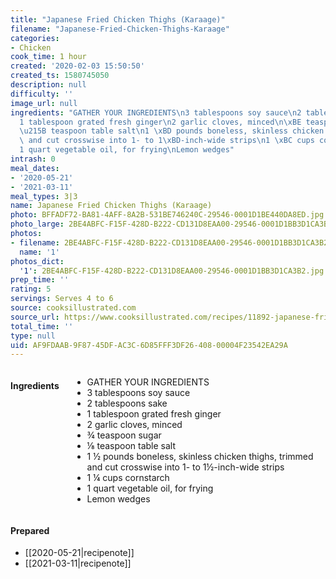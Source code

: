 ```yaml
---
title: "Japanese Fried Chicken Thighs (Karaage)"
filename: "Japanese-Fried-Chicken-Thighs-Karaage"
categories:
- Chicken
cook_time: 1 hour
created: '2020-02-03 15:50:50'
created_ts: 1580745050
description: null
difficulty: ''
image_url: null
ingredients: "GATHER YOUR INGREDIENTS\n3 tablespoons soy sauce\n2 tablespoons sake\n\
  1 tablespoon grated fresh ginger\n2 garlic cloves, minced\n\xBE teaspoon sugar\n\
  \u215B teaspoon table salt\n1 \xBD pounds boneless, skinless chicken thighs, trimmed\
  \ and cut crosswise into 1- to 1\xBD-inch-wide strips\n1 \xBC cups cornstarch\n\
  1 quart vegetable oil, for frying\nLemon wedges"
intrash: 0
meal_dates:
- '2020-05-21'
- '2021-03-11'
meal_types: 3|3
name: Japanese Fried Chicken Thighs (Karaage)
photo: BFFADF72-BA81-4AFF-8A2B-531BE746240C-29546-0001D1BE440DA8ED.jpg
photo_large: 2BE4ABFC-F15F-428D-B222-CD131D8EAA00-29546-0001D1BB3D1CA3B2.jpg
photos:
- filename: 2BE4ABFC-F15F-428D-B222-CD131D8EAA00-29546-0001D1BB3D1CA3B2.jpg
  name: '1'
photos_dict:
  '1': 2BE4ABFC-F15F-428D-B222-CD131D8EAA00-29546-0001D1BB3D1CA3B2.jpg
prep_time: ''
rating: 5
servings: Serves 4 to 6
source: cooksillustrated.com
source_url: https://www.cooksillustrated.com/recipes/11892-japanese-fried-chicken-thighs-karaage
total_time: ''
type: null
uid: AF9FDAAB-9F87-45DF-AC3C-6D85FFF3DF26-408-00004F23542EA29A
---
```

<div class="large-8 medium-7 columns" id="writeup">	</div><!-- #writeup -->
</div><!-- #row-one -->
<div class="row" id="row-two">	<div class="medium-4 small-5 columns"><h4 id="ingredients">Ingredients</h4><div class="box box-ingredients content"><ul>
<li>GATHER YOUR INGREDIENTS</li>
<li>3 tablespoons soy sauce</li>
<li>2 tablespoons sake</li>
<li>1 tablespoon grated fresh ginger</li>
<li>2 garlic cloves, minced</li>
<li>¾ teaspoon sugar</li>
<li>⅛ teaspoon table salt</li>
<li>1 ½ pounds boneless, skinless chicken thighs, trimmed and cut crosswise into 1- to 1½-inch-wide strips</li>
<li>1 ¼ cups cornstarch</li>
<li>1 quart vegetable oil, for frying</li>
<li>Lemon wedges</li>
</ul>
</div>	</div>	<div class="medium-6 small-7 columns">	</div>	<div class="medium-2 columns" id="photo-sidebar">		<div class="" id="meals"><h4>Prepared</h4><ul>
<li>[[2020-05-21|recipenote]]</li>
<li>[[2021-03-11|recipenote]]</li>
</ul>
		</div>